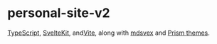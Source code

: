 # personal-site-v2

[TypeScript](https://www.typescriptlang.org), [SvelteKit](https://svelte.dev/docs/kit/introduction), and[Vite](https://vite.dev), along with [mdsvex](https://mdsvex.pngwn.io) and [Prism themes](https://github.com/prismjs/prism-themes#readme).
